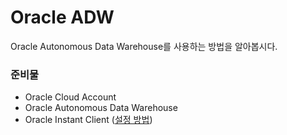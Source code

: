 # Oracle ADW
Oracle Autonomous Data Warehouse를 사용하는 방법을 알아봅시다.

### 준비물

- Oracle Cloud Account
- Oracle Autonomous Data Warehouse
- Oracle Instant Client ([설정 방법](https://github.com/hajekim/oracle-adw/blob/master/install-client.md))

